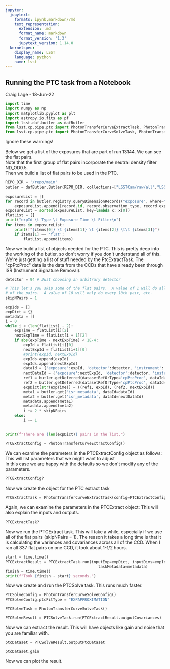 ```yaml
---
jupyter:
  jupytext:
    formats: ipynb,markdown//md
    text_representation:
      extension: .md
      format_name: markdown
      format_version: '1.3'
      jupytext_version: 1.14.0
  kernelspec:
    display_name: LSST
    language: python
    name: lsst
---
```


## Running the PTC task from a Notebook

Craig Lage - 18-Jun-22

```python
import time
import numpy as np
import matplotlib.pyplot as plt
import astropy.io.fits as pf
import lsst.daf.butler as dafButler
from lsst.cp.pipe.ptc import PhotonTransferCurveExtractTask, PhotonTransferCurveExtractConfig
from lsst.cp.pipe.ptc import PhotonTransferCurveSolveTask, PhotonTransferCurveSolveConfig
```

Ignore these warnings!

Below we get a list of the exposures that are part of run 13144.  We can see the flat pairs.\
Note that the first group of flat pairs incorporate the neutral density filter ND_OD0.5.\
Then we build a list of flat pairs to be used in the PTC.

```python jupyter={"outputs_hidden": true} tags=[]
REPO_DIR = '/repo/main'
butler = dafButler.Butler(REPO_DIR, collections=["LSSTCam/raw/all","LSSTCam/calib", "u/cslage/bps_13144M"])
 
exposureList = []
for record in butler.registry.queryDimensionRecords("exposure", where="exposure.science_program='13144'"):
    exposureList.append([record.id, record.observation_type, record.exposure_time, record.physical_filter])
exposureList = sorted(exposureList, key=lambda x: x[0])  
flatList = []
print("expId \t Type \t Exposure Time \t Filter\n")    
for items in exposureList:
    print(f"{items[0]} \t {items[1]} \t {items[2]} \t\t {items[3]}")
    if items[1] == 'flat':
        flatList.append(items)

```

Now we build a list of objects needed for the PTC.  This is pretty deep into the working of the butler, so don't worry if you don't understand all of this.  We're just getting a list of stuff needed by the PtcExtractTask.  The "cpPtcProc" data is the data from the CCDs that have already been through ISR (Instrument Signature Removal).

```python tags=[]
detector = 94 # Just choosing an arbitrary detector

# This let's you skip some of the flat pairs.  A value of 1 will do all
# of the pairs.  A value of 10 will only do every 10th pair, etc.
skipNPairs = 1 

expIds = []
expDict = {}
metadata = []
i = 0
while i < (len(flatList) - 2):
    expTime = flatList[i][2]
    nextExpTime = flatList[i + 1][2]
    if abs(expTime - nextExpTime) < 1E-4:
        expId = flatList[i][0]
        nextExpId = flatList[i+1][0]
        #print(expId, nextExpId)
        expIds.append(expId)
        expIds.append(nextExpId)
        dataId = {'exposure':expId, 'detector':detector, 'instrument':'LSSTCam'}
        nextDataId = {'exposure':nextExpId, 'detector':detector, 'instrument':'LSSTCam'}
        ref1 = butler.getDeferred(datasetRefOrType='cpPtcProc', dataId=dataId)
        ref2 = butler.getDeferred(datasetRefOrType='cpPtcProc', dataId=nextDataId)
        expDict[str(expTime)] = ((ref1, expId), (ref2, nextExpId))
        meta1 = butler.get('isr_metadata', dataId=dataId)
        meta2 = butler.get('isr_metadata', dataId=nextDataId)
        metadata.append(meta1)
        metadata.append(meta2)
        i += 2 * skipNPairs
    else:
        i += 1
        
    
print(f"There are {len(expDict)} pairs in the list.")    
```

```python
PTCExtractConfig = PhotonTransferCurveExtractConfig()
```

We can examine the parameters in the PTCExtractConfig object as follows:
This will list parameters that we might want to adjust\
In this case we are happy with the defaults so we don't modify any of the parameters.

```python jupyter={"outputs_hidden": true} tags=[]
PTCExtractConfig?
```

Now we create the object for the PTC extract task

```python
PTCExtractTask = PhotonTransferCurveExtractTask(config=PTCExtractConfig)
```

Again, we can examine the parameters in the PTCExtract object:
This will also explain the inputs and outputs.

```python jupyter={"outputs_hidden": true} tags=[]
PTCExtractTask?
```

Now we run the PTCExtract task.  This will take a while, especially if we use all of the flat pairs (skipNPairs = 1).  The reason it takes a long time is that it is calculating the variances and covariances across all of the CCD.  When I ran all 337 flat pairs on one CCD, it took about 1-1/2 hours.

```python jupyter={"outputs_hidden": true} tags=[]
start = time.time()
PTCExtractResult = PTCExtractTask.run(inputExp=expDict, inputDims=expIds,
                                         taskMetadata=metadata)
finish = time.time()
print(f"Took {finish - start} seconds.")
```

Now we create and run the PTCSolve task.  This runs much faster.

```python
PTCSolveConfig = PhotonTransferCurveSolveConfig()
PTCSolveConfig.ptcFitType = "EXPAPPROXIMATION"
```

```python
PTCSolveTask = PhotonTransferCurveSolveTask()
```

```python jupyter={"outputs_hidden": true} tags=[]
PTCSolveResult = PTCSolveTask.run(PTCExtractResult.outputCovariances)
```

Now we can extract the result.  This will have objects like gain and noise that you are familiar with.

```python
ptcDataset = PTCSolveResult.outputPtcDataset
```

```python tags=[]
ptcDataset.gain
```

Now we can plot the result.

```python

```
